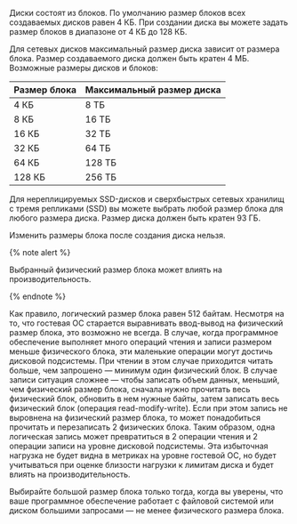 Диски состоят из блоков. По умолчанию размер блоков всех создаваемых дисков равен 4 КБ. При создании диска вы можете задать размер блоков в диапазоне от 4 КБ до 128 КБ.

Для сетевых дисков максимальный размер диска зависит от размера блока. Размер создаваемого диска должен быть кратен 4 МБ. Возможные размеры дисков и блоков:

Размер блока | Максимальный размер диска
--- | ---
4 КБ | 8 ТБ
8 КБ | 16 ТБ
16 КБ | 32 ТБ
32 КБ | 64 ТБ
64 КБ | 128 ТБ
128 КБ | 256 ТБ

Для нереплицируемых SSD-дисков и сверхбыстрых сетевых хранилищ с тремя репликами (SSD) вы можете выбрать любой размер блока для любого размера диска. Размер диска должен быть кратен 93 ГБ.

Изменить размеры блока после создания диска нельзя.

{% note alert %}

Выбранный физический размер блока может влиять на производительность.

{% endnote %}

Как правило, логический размер блока равен 512 байтам. Несмотря на то, что гостевая ОС старается выравнивать ввод-вывод на физический размер блока, это возможно не всегда. В случае, когда программное обеспечение выполняет много операций чтения и записи размером меньше физического блока, эти маленькие операции могут достичь дисковой подсистемы. При чтении в этом случае приходится читать больше, чем запрошено — минимум один физический блок. В случае записи ситуация сложнее — чтобы записать объем данных, меньший, чем физический размер блока, сначала нужно прочитать весь физический блок, обновить в нем нужные байты, затем записать весь физический блок (операция read-modify-write). Если при этом запись не выровнена на физический размер блока, то может понадобиться прочитать и перезаписать 2 физических блока. Таким образом, одна логическая запись может превратиться в 2 операции чтения и 2 операции записи на уровне дисковой подсистемы. Эта избыточная нагрузка не будет видна в метриках на уровне гостевой ОС, но будет учитываться при оценке близости нагрузки к лимитам диска и будет влиять на производительность.

Выбирайте большой размер блока только тогда, когда вы уверены, что ваше программное обеспечение работает с файловой системой или диском большими запросами — не менее физического размера блока.